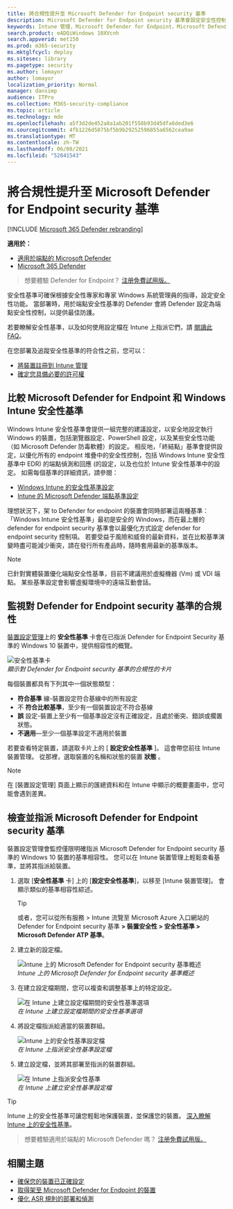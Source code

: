 ```yaml
---
title: 將合規性提升至 Microsoft Defender for Endpoint security 基準
description: Microsoft Defender for Endpoint security 基準會設定安全性控制，以提供最佳防護。
keywords: Intune 管理，Microsoft Defender for Endpoint，Microsoft Defender，microsoft defender for Endpoint ASR，安全性基準
search.product: eADQiWindows 10XVcnh
search.appverid: met150
ms.prod: m365-security
ms.mktglfcycl: deploy
ms.sitesec: library
ms.pagetype: security
ms.author: lomayor
author: lomayor
localization_priority: Normal
manager: dansimp
audience: ITPro
ms.collection: M365-security-compliance
ms.topic: article
ms.technology: mde
ms.openlocfilehash: a5f3d2de452a8a1ab201f558b93d45dfa6ded3e6
ms.sourcegitcommit: 4fb1226d5875bf5b9b29252596855a6562cea9ae
ms.translationtype: MT
ms.contentlocale: zh-TW
ms.lasthandoff: 06/08/2021
ms.locfileid: "52841543"
---
```

# <a name="increase-compliance-to-the-microsoft-defender-for-endpoint-security-baseline"></a>將合規性提升至 Microsoft Defender for Endpoint security 基準

[!INCLUDE [Microsoft 365 Defender rebranding](../../includes/microsoft-defender.md)]

**適用於：**
- [適用於端點的 Microsoft Defender](https://go.microsoft.com/fwlink/p/?linkid=2154037)
- [Microsoft 365 Defender](https://go.microsoft.com/fwlink/?linkid=2118804)

>想要體驗 Defender for Endpoint？ [注册免費試用版。](https://www.microsoft.com/microsoft-365/windows/microsoft-defender-atp?ocid=docs-wdatp-onboardconfigure-abovefoldlink)

安全性基準可確保根據安全性專家和專家 Windows 系統管理員的指導，設定安全性功能。 當部署時，用於端點安全性基準的 Defender 會將 Defender 設定為端點安全性控制，以提供最佳防護。

若要瞭解安全性基準，以及如何使用設定檔在 Intune 上指派它們，請 [閱讀此 FAQ](/intune/security-baselines#q--a)。

在您部署及追蹤安全性基準的符合性之前，您可以：
- [將裝置註冊到 Intune 管理](configure-machines.md#enroll-devices-to-intune-management)
- [確定您具備必要的許可權](configure-machines.md#obtain-required-permissions)

## <a name="compare-the-microsoft-defender-for-endpoint-and-the-windows-intune-security-baselines"></a>比較 Microsoft Defender for Endpoint 和 Windows Intune 安全性基準
Windows Intune 安全性基準會提供一組完整的建議設定，以安全地設定執行 Windows 的裝置，包括瀏覽器設定、PowerShell 設定，以及某些安全性功能（如 Microsoft Defender 防毒軟體）的設定。 相反地，「終結點」基準會提供設定，以優化所有的 endpoint 堆疊中的安全性控制，包括 Windows Intune 安全性基準中 EDR) 的端點偵測和回應 (的設定，以及也位於 Intune 安全性基準中的設定。 如需每個基準的詳細資訊，請參閱：

- [Windows Intune 的安全性基準設定](/intune/security-baseline-settings-windows)
- [Intune 的 Microsoft Defender 端點基準設定](/intune/security-baseline-settings-defender-atp)

理想狀況下，架 to Defender for endpoint 的裝置會同時部署這兩種基準：「Windows Intune 安全性基準」最初是安全的 Windows，而在最上層的 defender for endpoint security 基準會以最優化方式設定 defender for endpoint security 控制項。 若要受益于風險和威脅的最新資料，並在比較基準演變時盡可能減少衝突，請在發行所有產品時，隨時套用最新的基準版本。

>[!NOTE]
>已針對實體裝置優化端點安全性基準，目前不建議用於虛擬機器 (Vm) 或 VDI 端點。 某些基準設定會影響虛擬環境中的遠端互動會話。

## <a name="monitor-compliance-to-the-defender-for-endpoint-security-baseline"></a>監視對 Defender for Endpoint security 基準的合規性

[裝置設定管理](configure-machines.md)上的 **安全性基準** 卡會在已指派 Defender for Endpoint Security 基準的 Windows 10 裝置中，提供相容性的概覽。

![安全性基準卡](images/secconmgmt_baseline_card.png)<br>
*顯示對 Defender for Endpoint security 基準的合規性的卡片*

每個裝置都具有下列其中一個狀態類型：

- **符合基準** 線-裝置設定符合基線中的所有設定
- 不 **符合比較基準**，至少有一個裝置設定不符合基線
- **誤** 設定-裝置上至少有一個基準設定沒有正確設定，且處於衝突、錯誤或擱置狀態。
- **不適用**—至少一個基準設定不適用於裝置

若要查看特定裝置，請選取卡片上的 [ **設定安全性基準** ]。 這會帶您前往 Intune 裝置管理。 從那裡，選取裝置的名稱和狀態的裝置 **狀態** 。

>[!NOTE]
>在 [裝置設定管理] 頁面上顯示的匯總資料和在 Intune 中顯示的概要畫面中，您可能會遇到差異。

## <a name="review-and-assign-the-microsoft-defender-for-endpoint-security-baseline"></a>檢查並指派 Microsoft Defender for Endpoint security 基準

裝置設定管理會監控僅限明確指派 Microsoft Defender for Endpoint security 基準的 Windows 10 裝置的基準相容性。 您可以在 Intune 裝置管理上輕鬆查看基準，並將其指派給裝置。

1. 選取 [**安全性基準** 卡] 上的 [**設定安全性基準**]，以移至 [Intune 裝置管理]。 會顯示類似的基準相容性綜述。

   >[!TIP]
   > 或者，您可以從所有服務 > Intune 流覽至 Microsoft Azure 入口網站的 Defender for Endpoint security 基準 **> 裝置安全性 > 安全性基準 > Microsoft Defender ATP 基準**。


2. 建立新的設定檔。

   ![Intune 上的 Microsoft Defender for Endpoint security 基準概述](images/secconmgmt_baseline_intuneprofile1.png)<br>
   *Intune 上的 Microsoft Defender for Endpoint security 基準概述*

3. 在建立設定檔期間，您可以複查和調整基準上的特定設定。

   ![在 Intune 上建立設定檔期間的安全性基準選項](images/secconmgmt_baseline_intuneprofile2.png)<br>
   *在 Intune 上建立設定檔期間的安全性基準選項*

4. 將設定檔指派給適當的裝置群組。

   ![Intune 上的安全性基準設定檔](images/secconmgmt_baseline_intuneprofile3.png)<br>
   *在 Intune 上指派安全性基準設定檔*

5. 建立設定檔，並將其部署至指派的裝置群組。

   ![在 Intune 上指派安全性基準](images/secconmgmt_baseline_intuneprofile4.png)<br>
   *在 Intune 上建立安全性基準設定檔*

>[!TIP]
>Intune 上的安全性基準可讓您輕鬆地保護裝置，並保護您的裝置。 [深入瞭解 Intune 上的安全性基準](/intune/security-baselines)。

>想要體驗適用於端點的 Microsoft Defender 嗎？ [注册免費試用版。](https://www.microsoft.com/microsoft-365/windows/microsoft-defender-atp?ocid=docs-wdatp-onboardconfigure-belowfoldlink)

## <a name="related-topics"></a>相關主題
- [確保您的裝置已正確設定](configure-machines.md)
- [取得架至 Microsoft Defender for Endpoint 的裝置](configure-machines-onboarding.md)
- [優化 ASR 規則的部署和偵測](configure-machines-asr.md)
